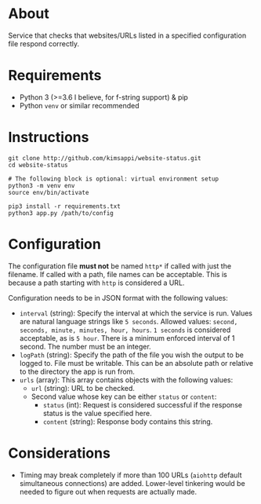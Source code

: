 # About
Service that checks that websites/URLs listed in a specified configuration file respond correctly.

# Requirements
* Python 3 (>=3.6 I believe, for f-string support) & pip
* Python `venv` or similar recommended

# Instructions
```shell
git clone http://github.com/kimsappi/website-status.git
cd website-status

# The following block is optional: virtual environment setup
python3 -m venv env
source env/bin/activate

pip3 install -r requirements.txt
python3 app.py /path/to/config
```

# Configuration
The configuration file **must not** be named `http*` if called with just the filename. If called with a path, file names can be acceptable. This is because a path starting with `http` is considered a URL.

Configuration needs to be in JSON format with the following values:
* `interval` (string): Specify the interval at which the service is run. Values are natural language strings like `5 seconds`. Allowed values: `second, seconds, minute, minutes, hour, hours`. `1 seconds` is considered acceptable, as is `5 hour`. There is a minimum enforced interval of 1 second. The number must be an integer.
* `logPath` (string): Specify the path of the file you wish the output to be logged to. File must be writable. This can be an absolute path or relative to the directory the app is run from.
* `urls` (array): This array contains objects with the following values:
  * `url` (string): URL to be checked.
  * Second value whose key can be either `status` or `content`:
    * `status` (int): Request is considered successful if the response status is the value specified here.
    * `content` (string): Response body contains this string.

# Considerations
* Timing may break completely if more than 100 URLs (`aiohttp` default simultaneous connections) are added. Lower-level tinkering would be needed to figure out when requests are actually made.
